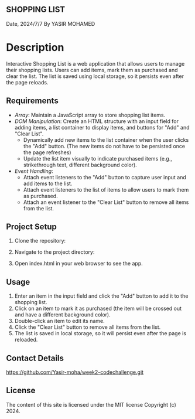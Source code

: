  ## SHOPPING LIST
Date, 2024/7/7
By YASIR MOHAMED

# Description

Interactive Shopping List is a web application that allows users to manage their shopping lists. Users can add items, mark them as purchased and clear the list. The list is saved using local storage, so it persists even after the page reloads.

## Requirements

- *Array*: Maintain a JavaScript array to store shopping list items.
- *DOM Manipulation*: Create an HTML structure with an input field for adding items, a list container to display items, and buttons for "Add" and "Clear List".
  - Dynamically add new items to the list container when the user clicks the "Add" button. (The new items do not have to be persisted once the page refreshes)
  - Update the list item visually to indicate purchased items (e.g., strikethrough text, different background color).
- *Event Handling*:
  - Attach event listeners to the "Add" button to capture user input and add items to the list.
  - Attach event listeners to the list of items to allow users to mark them as purchased.
  - Attach an event listener to the "Clear List" button to remove all items from the list.

## Project Setup

1. Clone the repository:
    
2. Navigate to the project directory:
    
3. Open index.html in your web browser to see the app.

## Usage

1. Enter an item in the input field and click the "Add" button to add it to the shopping list.
2. Click on an item to mark it as purchased (the item will be crossed out and have a different background color).
3. Double-click an item to edit its name.
4. Click the "Clear List" button to remove all items from the list.
5. The list is saved in local storage, so it will persist even after the page is reloaded.


## Contact Details
https://github.com/Yasir-moha/week2-codechallenge.git
## License

The content of this site is licensed under the MIT license Copyright (c) 2024.

